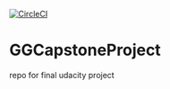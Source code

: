 [![CircleCI](https://dl.circleci.com/status-badge/img/gh/gautamguptagit/GGCapstoneProject/tree/main.svg?style=svg)](https://dl.circleci.com/status-badge/redirect/gh/gautamguptagit/GGCapstoneProject/tree/main)
# GGCapstoneProject
repo for final udacity project
